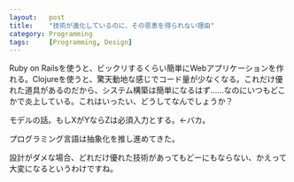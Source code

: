 ```yaml
---
layout:   post
title:    "技術が進化しているのに、その恩恵を得られない理由"
category: Programming
tags:     [Programming, Design]
---
```


Ruby on Railsを使うと、ビックリするくらい簡単にWebアプリケーションを作れる。Clojureを使うと、驚天動地な感じでコード量が少なくなる。これだけ優れた道具があるのだから、システム構築は簡単になるはず……なのにいつもどこかで炎上している。これはいったい、どうしてなんでしょうか？

モデルの話。もしXがYならZは必須入力とする。←バカ。

プログラミング言語は抽象化を推し進めてきた。

設計がダメな場合、どれだけ優れた技術があってもどーにもならない、かえって大変になるというわけですね。